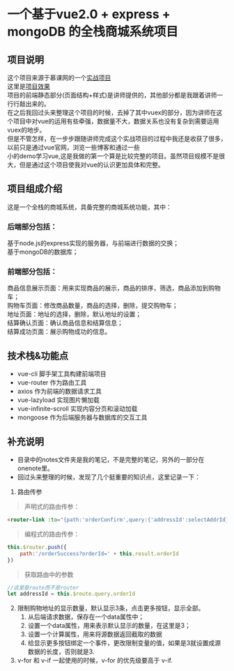 # 一个基于vue2.0 + express + mongoDB 的全栈商城系统项目

## 项目说明
这个项目来源于慕课网的一个[实战项目](http://coding.imooc.com/class/113.html?mc_marking=58fc4a3eef797bb53e2a572b4492e1cb&mc_channel=syb9)  
这里是[项目效果](http://imooc.51purse.com/#/goods)  
项目的前端静态部分(页面结构+样式)是讲师提供的，其他部分都是我跟着讲师一行行敲出来的。  
在之后我回过头来整理这个项目的时候，去掉了其中vuex的部分，因为讲师在这个项目中对vue的运用有些牵强，数据量不大，数据关系也没有复杂到需要运用vuex的地步。  
但是不管怎样，在一步步跟随讲师完成这个实战项目的过程中我还是收获了很多，以前只是通过vue官网，浏览一些博客和通过一些  
小的demo学习vue,这是我做的第一个算是比较完整的项目。虽然项目规模不是很大，但是通过这个项目使我对vue的认识更加具体和完整。  

## 项目组成介绍  
这是一个全栈的商城系统，具备完整的商城系统功能，其中：  
### 后端部分包括：  
基于node.js的express实现的服务器，与前端进行数据的交换；  
基于mongoDB的数据库；  
### 前端部分包括：  
商品信息展示页面：用来实现商品的展示，商品的排序，筛选，商品添加到购物车；  
购物车页面：修改商品数量，商品的选择，删除，提交购物车；  
地址页面：地址的选择，删除，默认地址的设置；  
结算确认页面：确认商品信息和结算信息；  
结算成功页面：展示购物成功的信息。  

## 技术栈&功能点
* vue-cli 脚手架工具构建前端项目
* vue-router 作为路由工具
* axios 作为前端的数据请求工具
* vue-lazyload 实现图片懒加载
* vue-infinite-scroll 实现内容分页和滚动加载
* mongoose 作为后端服务器与数据库的交互工具

## 补充说明  
* 目录中的notes文件夹是我的笔记，不是完整的笔记，另外的一部分在onenote里。
* 回过头来整理的时候，发现了几个挺重要的知识点，这里记录一下：  
1. 路由传参  
> 声明式的路由传参：  
``` html
<router-link :to="{path:'orderConfirm',query:{'addressId':selectAddrId}}">Next</router-link>
```  
> 编程式的路由传参：  
``` javascript
this.$router.push({
    path:'/orderSuccess?orderId=' + this.result.orderId
})
```
> 获取路由中的参数
``` javascript
//这里是route而不是router
let addressId = this.$route.query.orderId
```  
2. 限制购物地址的显示数量，默认显示3条，点击更多按钮，显示全部。  
   1. 从后端请求数据，保存在一个data属性中；  
   2. 设置一个data属性，用来表示默认显示的数量，在这里是3；  
   3. 设置一个计算属性，用来将源数据返回截取的数据  
   4. 给显示更多按钮绑定一个事件，更改限制变量的值，如果是3就设置成源数据的长度，否则就是3.   
3. v-for 和 v-if 一起使用的时候，v-for 的优先级要高于 v-if.